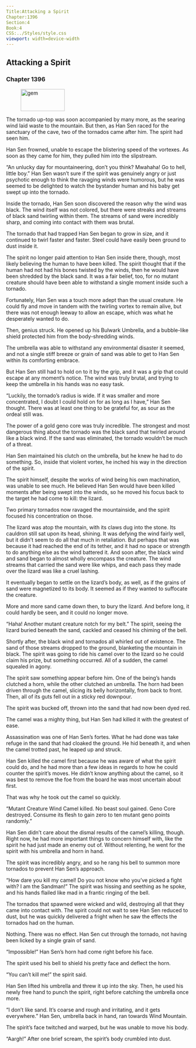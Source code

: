 ```yaml
---
Title:Attacking a Spirit 
Chapter:1396 
Section:4 
Book:4 
CSS:../Styles/style.css 
viewport: width=device-width
---
```

  
## Attacking a Spirit
### Chapter 1396
  
<figure>
	<img src="../Images/gem.gif" alt="gem" id="gem" width="120" height="60" />
</figure>
  

  
The tornado up-top was soon accompanied by many more, as the searing wind laid waste to the mountain. But then, as Han Sen raced for the sanctuary of the cave, two of the tornados came after him. The spirit had seen him.

Han Sen frowned, unable to escape the blistering speed of the vortexes. As soon as they came for him, they pulled him into the slipstream.

“An unlucky day for mountaineering, don’t you think? Mwahaha! Go to hell, little boy.” Han Sen wasn’t sure if the spirit was genuinely angry or just psychotic enough to think the ravaging winds were humorous, but he was seemed to be delighted to watch the bystander human and his baby get swept up into the tornado.

Inside the tornado, Han Sen soon discovered the reason why the wind was black. The wind itself was not colored, but there were streaks and streams of black sand twirling within them. The streams of sand were incredibly sharp, and coming into contact with them was brutal.

The tornado that had trapped Han Sen began to grow in size, and it continued to twirl faster and faster. Steel could have easily been ground to dust inside it.

The spirit no longer paid attention to Han Sen inside there, though, most likely believing the human to have been killed. The spirit thought that if the human had not had his bones twisted by the winds, then he would have been shredded by the black sand. It was a fair belief, too, for no mutant creature should have been able to withstand a single moment inside such a tornado.

Fortunately, Han Sen was a touch more adept than the usual creature. He could fly and move in tandem with the twirling vortex to remain alive, but there was not enough leeway to allow an escape, which was what he desperately wanted to do.

Then, genius struck. He opened up his Bulwark Umbrella, and a bubble-like shield protected him from the body-shredding winds.

The umbrella was able to withstand any environmental disaster it seemed, and not a single stiff breeze or grain of sand was able to get to Han Sen within its comforting embrace.

But Han Sen still had to hold on to it by the grip, and it was a grip that could escape at any moment’s notice. The wind was truly brutal, and trying to keep the umbrella in his hands was no easy task.

“Luckily, the tornado’s radius is wide. If it was smaller and more concentrated, I doubt I could hold on for as long as I have,” Han Sen thought. There was at least one thing to be grateful for, as sour as the ordeal still was.

The power of a gold geno core was truly incredible. The strongest and most dangerous thing about the tornado was the black sand that twirled around like a black wind. If the sand was eliminated, the tornado wouldn’t be much of a threat.

Han Sen maintained his clutch on the umbrella, but he knew he had to do something. So, inside that violent vortex, he inched his way in the direction of the spirit.

The spirit himself, despite the works of wind being his own machination, was unable to see much. He believed Han Sen would have been killed moments after being swept into the winds, so he moved his focus back to the target he had come to kill: the lizard.

Two primary tornados now ravaged the mountainside, and the spirit focused his concentration on those.

The lizard was atop the mountain, with its claws dug into the stone. Its cauldron still sat upon its head, shining. It was defying the wind fairly well, but it didn’t seem to do all that much in retaliation. But perhaps that was because it had reached the end of its tether, and it had no space or strength to do anything else as the wind battered it. And soon after, the black wind and sand began to almost wholly encompass the creature. The wind streams that carried the sand were like whips, and each pass they made over the lizard was like a cruel lashing.

It eventually began to settle on the lizard’s body, as well, as if the grains of sand were magnetized to its body. It seemed as if they wanted to suffocate the creature.

More and more sand came down then, to bury the lizard. And before long, it could hardly be seen, and it could no longer move.

“Haha! Another mutant creature notch for my belt.” The spirit, seeing the lizard buried beneath the sand, cackled and ceased his chiming of the bell.

Shortly after, the black wind and tornados all whirled out of existence. The sand of those streams dropped to the ground, blanketing the mountain in black. The spirit was going to ride his camel over to the lizard so he could claim his prize, but something occurred. All of a sudden, the camel squealed in agony.

The spirit saw something appear before him. One of the being’s hands clutched a horn, while the other clutched an umbrella. The horn had been driven through the camel, slicing its belly horizontally, from back to front. Then, all of its guts fell out in a sticky red downpour.

The spirit was bucked off, thrown into the sand that had now been dyed red.

The camel was a mighty thing, but Han Sen had killed it with the greatest of ease.

Assassination was one of Han Sen’s fortes. What he had done was take refuge in the sand that had cloaked the ground. He hid beneath it, and when the camel trotted past, he leaped up and struck.

Han Sen killed the camel first because he was aware of what the spirit could do, and he had more than a few ideas in regards to how he could counter the spirit’s moves. He didn’t know anything about the camel, so it was best to remove the foe from the board he was most uncertain about first.

That was why he took out the camel so quickly.

“Mutant Creature Wind Camel killed. No beast soul gained. Geno Core destroyed. Consume its flesh to gain zero to ten mutant geno points randomly.”

Han Sen didn’t care about the dismal results of the camel’s killing, though. Right now, he had more important things to concern himself with, like the spirit he had just made an enemy out of. Without relenting, he went for the spirit with his umbrella and horn in hand.

The spirit was incredibly angry, and so he rang his bell to summon more tornados to prevent Han Sen’s approach.

“How dare you kill my camel! Do you not know who you’ve picked a fight with? I am the Sandman!” The spirit was hissing and seething as he spoke, and his hands flailed like mad in a frantic ringing of the bell.

The tornados that spawned were wicked and wild, destroying all that they came into contact with. The spirit could not wait to see Han Sen reduced to dust, but he was quickly delivered a fright when he saw the effects the tornados had on the human.

Nothing. There was no effect. Han Sen cut through the tornado, not having been licked by a single grain of sand.

“Impossible!” Han Sen’s horn had come right before his face.

The spirit used his bell to shield his pretty face and deflect the horn.

“You can’t kill me!” the spirit said.

Han Sen lifted his umbrella and threw it up into the sky. Then, he used his newly free hand to punch the spirit, right before catching the umbrella once more.

“I don’t like sand. It’s coarse and rough and irritating, and it gets everywhere.” Han Sen, umbrella back in hand, ran towards Wind Mountain.

The spirit’s face twitched and warped, but he was unable to move his body.

“Aargh!” After one brief scream, the spirit’s body crumbled into dust.